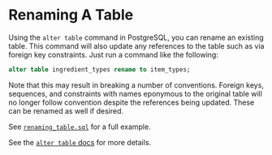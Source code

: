 # Renaming A Table

Using the `alter table` command in PostgreSQL, you can rename an existing table. This command will also update any references to the table such as via foreign key constraints. Just run a command like the following:

```sql
alter table ingredient_types rename to item_types;
```

Note that this may result in breaking a number of conventions. Foreign keys, sequences, and constraints with names eponymous to the original table will no longer follow convention despite the references being updated. These can be renamed as well if desired.

See [`renaming_table.sql`](https://github.com/jbranchaud/postgresing/blob/master/renaming/rename\_table.sql) for a full example.

See the [`alter table` docs](http://www.postgresql.org/docs/current/static/sql-altertable.html) for more details.
